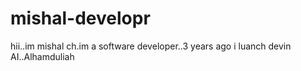 # mishal-developr
hii..im mishal ch.im a software developer..3 years ago i luanch devin AI..Alhamduliah
